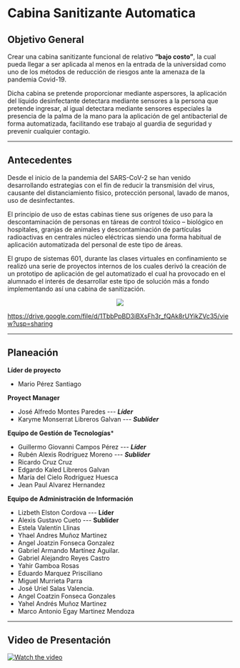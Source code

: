 # Cabina Sanitizante Automatica

## Objetivo General

Crear una cabina sanitizante funcional de relativo **“bajo costo”**, la cual pueda llegar a ser aplicada al menos en la entrada de la universidad como uno de los métodos de reducción de riesgos ante la amenaza de la pandemia Covid-19.

Dicha cabina se pretende proporcionar mediante aspersores, la aplicación del líquido desinfectante detectara mediante sensores a la persona que pretende ingresar, al igual detectara mediante sensores especiales la presencia de la palma de la mano para la aplicación de gel antibacterial de forma automatizada, facilitando ese trabajo al guardia de seguridad y prevenir cualquier contagio.

---
## Antecedentes

Desde el inicio de la pandemia del SARS-CoV-2 se han venido desarrollando estrategias con el fin de reducir la transmisión del virus, causante del distanciamiento físico, protección personal, lavado de manos, uso de desinfectantes.

El principio de uso de estas cabinas tiene sus orígenes de uso para la descontaminación de personas en táreas de control tóxico – biológico en hospitales, granjas de animales y descontaminación de partículas radioactivas en centrales núcleo eléctricas siendo una forma habitual de aplicación automatizada del personal de este tipo de áreas.

El grupo de sistemas 601, durante las clases virtuales en confinamiento se realizó una serie de proyectos internos de los cuales derivó la creación de un prototipo de aplicación de gel automatizado el cual ha provocado en el alumnado el interés de desarrollar este tipo de solución más a fondo implementando así una cabina de sanitización.

<p align="center">
  <img src="https://user-images.githubusercontent.com/93245466/139516725-ef1b940d-0ce3-4ca0-b831-49038ee255df.jpeg" />
</p>

https://drive.google.com/file/d/1TbbPpBD3iBXsFh3r_fQAk8rUYikZVc35/view?usp=sharing


---
## Planeación

**Líder de proyecto**
- Mario Pérez Santiago 

**Proyect Manager**
- José Alfredo Montes Paredes --- ***Líder*** 
- Karyme Monserrat Libreros Galvan --- ***Sublíder***

**Equipo de Gestión de Tecnologías***  
- Guillermo Giovanni Campos Pérez --- ***Líder*** 
- Rubén Alexis Rodríguez Moreno --- ***Sublíder*** 
- Ricardo Cruz Cruz 
- Edgardo Kaled Libreros Galvan 
- María del Cielo Rodríguez Huesca 
- Jean Paul Alvarez Hernandez 

**Equipo de Administración de Información** 
- Lizbeth Elston Cordova --- **Líder** 
- Alexis Gustavo Cueto --- **Sublíder** 
- Estela Valentín Llinas 
- Yhael Andres Muñoz Martinez 
- Angel Joatzin Fonseca Gonzalez 
- Gabriel Armando Martínez Aguilar. 
- Gabriel Alejandro Reyes Castro 
- Yahir Gamboa Rosas 
- Eduardo Marquez Prisciliano 
- Miguel Murrieta Parra 
- José Uriel Salas Valencia. 
- Angel Coatzin Fonseca Gonzales  
- Yahel Andrés Muñoz Martinez
- Marco Antonio Egay Martinez Mendoza

---
## Video de Presentación 


[![Watch the video](https://user-images.githubusercontent.com/93245466/139517841-7257bc43-ec0b-4994-be5b-a695e092d128.PNG)](https://drive.google.com/file/d/1unoo0d0N5cI6TzcZRNU_j8TfScdK-lNd/view?usp=sharing)


